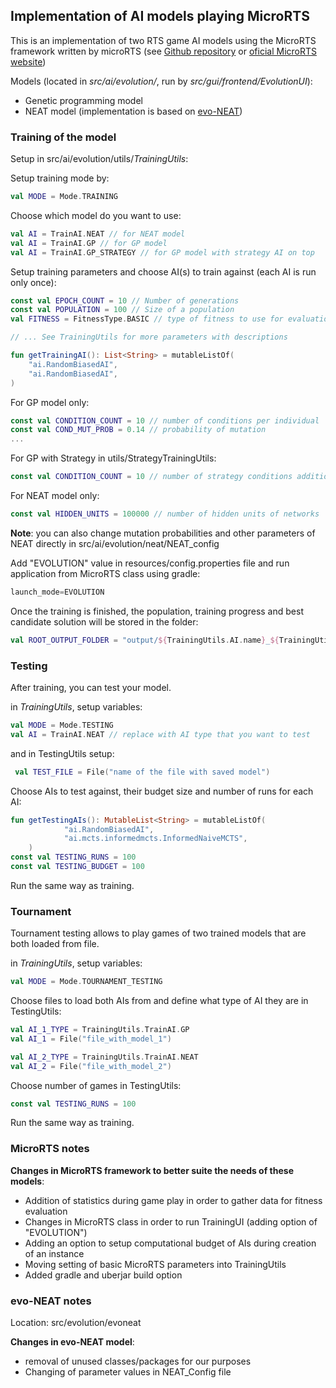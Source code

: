 ## Implementation of AI models playing MicroRTS

This is an implementation of two RTS game AI models using the MicroRTS framework written by microRTS
(see [Github repository](https://github.com/santiontanon/microrts) or [oficial MicroRTS website](https://sites.google.com/site/micrortsaicompetition/home)) 

Models (located in *src/ai/evolution/*, run by *src/gui/frontend/EvolutionUI*): 
- Genetic programming model
- NEAT model (implementation is based on [evo-NEAT](https://github.com/vishnugh/evo-NEAT))

### Training of the model
Setup in src/ai/evolution/utils/*TrainingUtils*:

Setup training mode by:
```kotlin
val MODE = Mode.TRAINING
```

Choose which model do you want to use:
```kotlin
val AI = TrainAI.NEAT // for NEAT model                    
val AI = TrainAI.GP // for GP model
val AI = TrainAI.GP_STRATEGY // for GP model with strategy AI on top
```

Setup training parameters and choose AI(s) to train against (each AI is run only once):
```kotlin
const val EPOCH_COUNT = 10 // Number of generations
const val POPULATION = 100 // Size of a population
val FITNESS = FitnessType.BASIC // type of fitness to use for evaluation

// ... See TrainingUtils for more parameters with descriptions

fun getTrainingAI(): List<String> = mutableListOf(
    "ai.RandomBiasedAI",
    "ai.RandomBiasedAI",
)
```

For GP model only:
```kotlin
const val CONDITION_COUNT = 10 // number of conditions per individual
const val COND_MUT_PROB = 0.14 // probability of mutation
...
```

For GP with Strategy in utils/StrategyTrainingUtils:
```kotlin
const val CONDITION_COUNT = 10 // number of strategy conditions additionaly to regular ones
```

For NEAT model only:
```kotlin
const val HIDDEN_UNITS = 100000 // number of hidden units of networks
```
**Note**: you can also change mutation probabilities and other parameters of NEAT directly in src/ai/evolution/neat/NEAT_config

Add "EVOLUTION" value in resources/config.properties file and run application from MicroRTS class using gradle:
```kotlin
launch_mode=EVOLUTION
```
Once the training is finished, 
the population, training progress and best candidate 
solution will be stored in the folder:
```kotlin
val ROOT_OUTPUT_FOLDER = "output/${TrainingUtils.AI.name}_${TrainingUtils.POPULATION}_map=${TrainingUtils.MAP_WIDTH}_${TrainingUtils.getActiveAIS()}" // + other specific parameters for the model run
```

### Testing
After training, you can test your model.

in *TrainingUtils*, setup variables:
```kotlin
val MODE = Mode.TESTING
val AI = TrainAI.NEAT // replace with AI type that you want to test
```

and in TestingUtils setup:
```kotlin
 val TEST_FILE = File("name of the file with saved model")
```

Choose AIs to test against, their budget size and number of runs for each AI:
```kotlin
fun getTestingAIs(): MutableList<String> = mutableListOf(
            "ai.RandomBiasedAI",
            "ai.mcts.informedmcts.InformedNaiveMCTS",
    )
const val TESTING_RUNS = 100
const val TESTING_BUDGET = 100
```
Run the same way as training.

### Tournament
Tournament testing allows to play games of two trained models that are both loaded from file.

in *TrainingUtils*, setup variables:
```kotlin
val MODE = Mode.TOURNAMENT_TESTING 
```

Choose files to load both AIs from and define what type of AI they are in TestingUtils:
```kotlin
val AI_1_TYPE = TrainingUtils.TrainAI.GP
val AI_1 = File("file_with_model_1")

val AI_2_TYPE = TrainingUtils.TrainAI.NEAT
val AI_2 = File("file_with_model_2")
```

Choose number of games in TestingUtils:
```kotlin
const val TESTING_RUNS = 100
```

Run the same way as training.

### MicroRTS notes

**Changes in MicroRTS framework to better suite the needs of these models**:
- Addition of statistics during game play in order to gather data for fitness evaluation
- Changes in MicroRTS class in order to run TrainingUI (adding option of "EVOLUTION")
- Adding an option to setup computational budget of AIs during creation of an instance
- Moving setting of basic MicroRTS parameters into TrainingUtils
- Added gradle and uberjar build option

### evo-NEAT notes
Location: src/evolution/evoneat

**Changes in evo-NEAT model**:
- removal of unused classes/packages for our purposes
- Changing of parameter values in NEAT_Config file